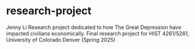 # research-project
Jenny Li
Research project dedicated to how The Great Depression have impacted civilians economically. 
Final research project for HIST 4261/5261, University of Colorado Denver (Spring 2025)

